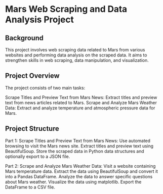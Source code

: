 # Mars Web Scraping and Data Analysis Project

## Background

This project involves web scraping data related to Mars from various websites and performing data analysis on the scraped data. It aims to strengthen skills in web scraping, data manipulation, and visualization.

## Project Overview

The project consists of two main tasks:

Scrape Titles and Preview Text from Mars News: Extract titles and preview text from news articles related to Mars.
Scrape and Analyze Mars Weather Data: Extract and analyze temperature and atmospheric pressure data for Mars.

## Project Structure

Part 1: Scrape Titles and Preview Text from Mars News:
Use automated browsing to visit the Mars news site.
Extract titles and preview text using BeautifulSoup.
Store the scraped data in Python data structures and optionally export to a JSON file.

Part 2: Scrape and Analyze Mars Weather Data:
Visit a website containing Mars temperature data.
Extract the data using BeautifulSoup and convert it into a Pandas DataFrame.
Analyze the data to answer specific questions about Mars weather.
Visualize the data using matplotlib.
Export the DataFrame to a CSV file.
